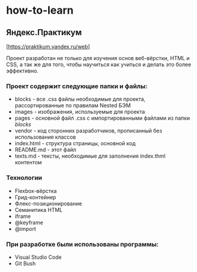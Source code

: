 # how-to-learn
## Яндекс.Практикум
[https://praktikum.yandex.ru/web]

Проект разработан не только для изучения основ веб-вёрстки, HTML и CSS, а так же для того, чтобы научиться как учиться и делать это более эффективно.

### Проект содержит следующие папки и файлы:

* blocks - все .css файлы необходимые для проекта, рассортированные по правилам Nested БЭМ
* images - изображения, используемые для проекта
* pages -  основной файл .css с импортированными файлами из папки *blocks*
* vendor - код сторонних разработчиков, прописанный без использования классов
* index.html - структура страницы, основной код
* README.md - этот файл
* texts.md - тексты, необходимые для заполнения index.thml контентом

### Технологии

* Flexbox-вёрстка
* Грид-контейнер
* Флекс-позиционирование
* Семанитика HTML
* iframe
* @keyframe
* @import

### При разработке были использованы программы:

* Visual Studio Code 
* Git Bush







